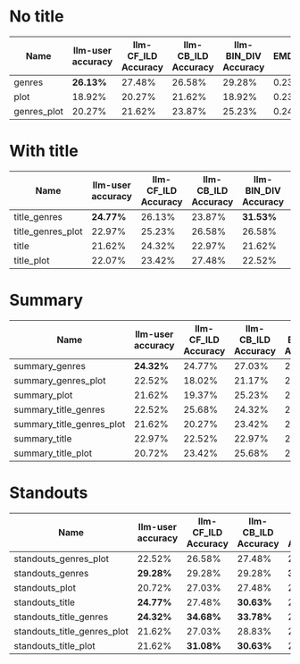 # No title

| Name               | llm-user accuracy | llm-CF_ILD Accuracy | llm-CB_ILD Accuracy | llm-BIN_DIV Accuracy | EMD    | Spearman |
|--------------------|-----------------|-----------------|-----------------|-------------------|--------|----------|
| genres            | **26.13%**          | 27.48%          | 26.58%          | 29.28%          | 0.23   | 0.14   |
| plot   | 18.92%          | 20.27%          | 21.62%          | 18.92%          | 0.23   | 0.06   |
| genres_plot       | 20.27%          | 21.62%          | 23.87%          | 25.23%          | 0.24   | 0.09   |

# With title

| Name           | llm-user accuracy | llm-CF_ILD Accuracy | llm-CB_ILD Accuracy | llm-BIN_DIV Accuracy | EMD    | Spearman |
|----------------|-----------------|-----------------|-----------------|-------------------|--------|----------|
| title_genres | **24.77%**          | 26.13%          | 23.87%          | **31.53%**          | 0.25   | 0.16   |
| title_genres_plot| 22.97%          | 25.23%          | 26.58%          | 26.58%          | 0.24   | 0.09   |
| title            | 21.62%          | 24.32%          | 22.97%          | 21.62%          | 0.22   | 0.08   |
| title_plot       | 22.07%          | 23.42%          | 27.48%          | 22.52%          | 0.24   | 0.09   |

# Summary

| Name                   | llm-user accuracy | llm-CF_ILD Accuracy | llm-CB_ILD Accuracy | llm-BIN_DIV Accuracy | EMD    | Spearman |
|------------------------|-----------------|-----------------|-----------------|-------------------|--------|----------|
| summary_genres       | **24.32%**          | 24.77%          | 27.03%          | 27.48%          | 0.27   | 0.13   |
| summary_genres_plot  | 22.52%          | 18.02%          | 21.17%          | 26.13%          | 0.27   | 0.08   |
| summary_plot           | 21.62%          | 19.37%          | 25.23%          | 23.42%          | 0.27   | 0.10   |
| summary_title_genres   | 22.52%          | 25.68%          | 24.32%          | 26.13%          | 0.27   | 0.09   |
| summary_title_genres_plot | 21.62%          | 20.27%          | 23.42%          | 22.07%          | 0.27   | 0.09   |
| summary_title          | 22.97%          | 22.52%          | 22.97%          | 27.48%          | 0.27   | 0.09   |
| summary_title_plot     | 20.72%          | 23.42%          | 25.68%          | 22.52%          | 0.27   | 0.07   |

# Standouts

| Name                        | llm-user accuracy | llm-CF_ILD Accuracy | llm-CB_ILD Accuracy | llm-BIN_DIV Accuracy | EMD    | Spearman |
|-----------------------------|-----------------|-----------------|-----------------|-------------------|--------|----------|
| standouts_genres_plot       | 22.52%          | 26.58%          | 27.48%          | 25.23%          | 0.24   | 0.09   |
| standouts_genres            | **29.28%**          | 29.28%          | 29.28%          | **30.63%**          | 0.22   | 0.17   |
| standouts_plot              | 20.72%          | 27.03%          | 27.48%          | 22.97%          | 0.23   | 0.04   |
| standouts_title             | **24.77%**          | 27.48%          | **30.63%**          | 22.97%          | 0.22   | 0.08   |
| standouts_title_genres      | **24.32%**          | **34.68%**          | **33.78%**          | 29.73%          | 0.24   | 0.17   |
| standouts_title_genres_plot | 21.62%          | 27.03%          | 28.83%          | 22.97%          | 0.23   | 0.10   |
| standouts_title_plot        | 21.62%          | **31.08%**          | **30.63%**          | 23.87%          | 0.23   | 0.13   |